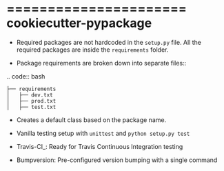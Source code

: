 ======================
cookiecutter-pypackage
======================

* Required packages are not hardcoded in the ``setup.py`` file. All the required packages are inside the ``requirements`` folder.

* Package requirements are broken down into separate files::

.. code:: bash

    ├── requirements
    │   ├── dev.txt
    │   ├── prod.txt
    │   ├── test.txt

* Creates a default class based on the package name.

* Vanilla testing setup with `unittest` and `python setup.py test`
* Travis-CI_: Ready for Travis Continuous Integration testing
* Bumpversion: Pre-configured version bumping with a single command

